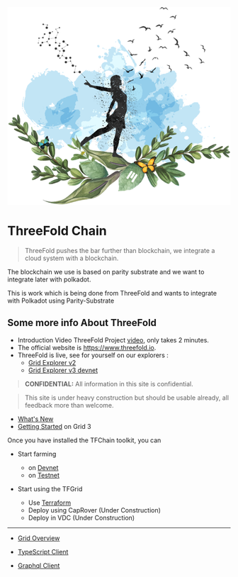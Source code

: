 ![](img/freedom_.png)

# ThreeFold Chain

> ThreeFold pushes the bar further than blockchain, we integrate a cloud system with a blockchain.

The blockchain we use is based on parity substrate and we want to integrate later with polkadot.

This is work which is being done from ThreeFold and wants to integrate with Polkadot using Parity-Substrate

## Some more info About ThreeFold

- Introduction Video ThreeFold Project [video](https://vimeo.com/438190961), only takes 2 minutes. 
- The official website is https://www.threefold.io.
- ThreeFold is live, see for yourself on our explorers : 
  - [Grid Explorer v2](https://explorer.grid.tf/)
  - [Grid Explorer v3 devnet](https://explorer.tfchain.dev.threefold.io/)

> **CONFIDENTIAL:** All information in this site is confidential.

> This site is under heavy construction but should be usable already, all feedback more than welcome. <BR>

- [What's New](grid3_new)
- [Getting Started](grid3_get_started) on Grid 3

Once you have installed the TFChain toolkit, you can 

- Start farming
  - on [Devnet](create_farm_devnet)
  - on [Testnet](create_farm_testnet)

- Start using the TFGrid
  - Use [Terraform](grid3_terraform)
  - Deploy using CapRover (Under Construction)
  - Deploy in VDC (Under Construction)

---

- [Grid Overview](grid_readme)

- [TypeScript Client](client_typescript)
- [Graphql Client](graphql)
